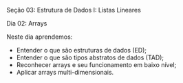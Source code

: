 Seção 03: Estrutura de Dados I: Listas Lineares

Dia 02: Arrays

Neste dia aprendemos: 
- Entender o que são estruturas de dados (ED); 
- Entender o que são tipos abstratos de dados (TAD); 
- Reconhecer arrays e seu funcionamento em baixo nível; 
- Aplicar arrays multi-dimensionais.
